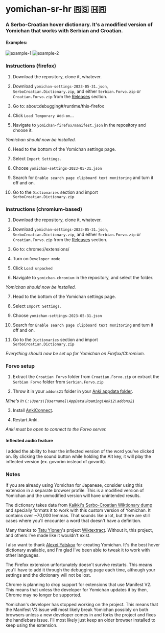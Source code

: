 # yomichan-sr-hr 🇷🇸 🇭🇷

### A Serbo-Croatian hover dictionary. It's a modified version of Yomichan that works with Serbian and Croatian.

#### Examples:
![example-1](https://github.com/seth-js/yomichan-sr-hr/assets/83692925/94474427-f8b5-465a-bc4e-7c694c57bc66)
![example-2](https://github.com/seth-js/yomichan-sr-hr/assets/83692925/38da2ad1-8912-40c1-85c6-90177e83b8bb)

### Instructions (firefox)
1. Download the repository, clone it, whatever.

2. Download `yomichan-settings-2023-05-31.json`, `SerboCroatian.Dictionary.zip`, and either `Serbian.Forvo.zip` or `Croatian.Forvo.zip` from the [Releases](https://github.com/seth-js/yomichan-sr-hr/releases) section.

3. Go to: about:debugging#/runtime/this-firefox

4. Click `Load Temporary Add-on`…

5. Navigate to `yomichan-firefox/manifest.json` in the repository and choose it.

*Yomichan should now be installed.*

6. Head to the bottom of the Yomichan settings page.

7. Select `Import Settings`.

8. Choose `yomichan-settings-2023-05-31.json`

9. Search for `Enable search page clipboard text monitoring` and turn it off and on.

10. Go to the `Dictionaries` section and import `SerboCroatian.Dictionary.zip`

### Instructions (chromium-based)
1. Download the repository, clone it, whatever.

2. Download `yomichan-settings-2023-05-31.json`, `SerboCroatian.Dictionary.zip`, and either `Serbian.Forvo.zip` or `Croatian.Forvo.zip` from the [Releases](https://github.com/seth-js/yomichan-sr-hr/releases) section.

3. Go to: chrome://extensions/

4. Turn on `Developer mode`

5. Click `Load unpacked`

6. Navigate to `yomichan-chromium` in the repository, and select the folder.

*Yomichan should now be installed.*

7. Head to the bottom of the Yomichan settings page.

8. Select `Import Settings`.

9. Choose `yomichan-settings-2023-05-31.json`

10. Search for `Enable search page clipboard text monitoring` and turn it off and on.

11. Go to the `Dictionaries` section and import `SerboCroatian.Dictionary.zip`

*Everything should now be set up for Yomichan on Firefox/Chromium.*

### Forvo setup

1. Extract the `Croatian Forvo` folder from `Croatian.Forvo.zip` or extract the `Serbian Forvo` folder from `Serbian.Forvo.zip`

2. Throw it in your `addons21` folder in your [Anki appdata folder](https://docs.ankiweb.net/files.html?file-locations#file-locations).

*Mine's in `C:\Users\[Username]\AppData\Roaming\Anki2\addons21`*

3. Install [AnkiConnect](https://ankiweb.net/shared/info/2055492159).

4. Restart Anki.

*Anki must be open to connect to the Forvo server.*

#### Inflected audio feature

I added the ability to hear the inflected version of the word you've clicked on. By clicking the sound button while holding the Alt key, it will play the inflected version (ex. govorim instead of govoriti).

### Notes

If you are already using Yomichan for Japanese, consider using this extension in a separate browser profile. This is a modified version of Yomichan and the unmodified version will have unintended results.

The dictionary takes data from [Kaikki's Serbo-Croatian Wiktionary dump](https://kaikki.org/dictionary/Serbo-Croatian/) and specially formats it to work with this custom version of Yomichan. It contains over ~70,000 lemmas. That sounds like a lot, but there are still cases where you'll encounter a word that doesn't have a definition.

Many thanks to [Tatu Ylonen](http://www.lrec-conf.org/proceedings/lrec2022/pdf/2022.lrec-1.140.pdf)'s project [Wiktextract](https://github.com/tatuylonen/wiktextract). Without it, this project, and others I've made like it wouldn't exist.

I also want to thank [Alexei Yatskov](https://github.com/FooSoft) for creating Yomichan. It's the best hover dictionary available, and I'm glad I've been able to tweak it to work with other languages.

The Firefox extension unfortunately doesn't survive restarts. This means you'll have to add it through the debugging page each time, although your settings and the dictionary will not be lost.

Chrome is planning to drop support for extensions that use Manifest V2. This means that unless the developer for Yomichan updates it by then, Chrome may no longer be supported.

Yomichan's developer has stopped working on the project. This means that the Manifest V3 issue will most likely break Yomichan possibly on both browsers unless a new developer comes in and forks the project and fixes the handlebars issue. I'll most likely just keep an older browser installed to keep using the extension.
